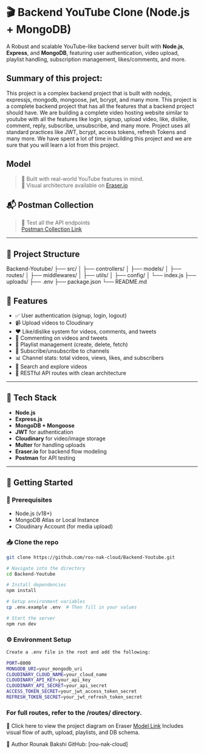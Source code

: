 # 🎬 Backend YouTube Clone (Node.js + MongoDB)

A Robust and scalable YouTube-like backend server built with **Node.js**, **Express**, and **MongoDB**, featuring user authentication, video upload, playlist handling, subscription management,
likes/comments, and more.

## Summary of this project:
This project is a complex backend project that is built with nodejs, expressjs, mongodb, mongoose, jwt, bcrypt, and many more. This project is a complete backend project that has all the features
that a backend project should have. 
We are building a complete video hosting website similar to youtube with all the features like login, signup, upload video, like, dislike, comment, reply, subscribe, unsubscribe, and many more.
Project uses all standard practices like JWT, bcrypt, access tokens, refresh Tokens and many more. We have spent a lot of time in building this project and we are sure that you will learn a lot from this project.

## Model

> 🚀 Built with real-world YouTube features in mind.  
> 🧠 Visual architecture available on [Eraser.io](https://app.eraser.io/workspace/YtPqZ1VogxGy1jzIDkzj)


## 📬 Postman Collection

> 🧪 Test all the API endpoints  
[Postman Collection Link](https://api.postman.com/collections/40021293-8bb8dab5-69ee-4771-a242-e70c3a585a45?access_key=PMAT-01JSGA5CXYV3DTDK8D6V00F3Q5)
---

## 📁 Project Structure

Backend-Youtube/ ├── src/ │ ├── controllers/ │ ├── models/ │ ├── routes/ │ ├── middlewares/ │ ├── utils/ │ ├── config/ │ └── index.js ├── uploads/ ├── .env ├── package.json └── README.md


## 🚀 Features

- ✅ User authentication (signup, login, logout)
- 📹 Upload videos to Cloudinary
- ❤️ Like/dislike system for videos, comments, and tweets
- 💬 Commenting on videos and tweets
- 📁 Playlist management (create, delete, fetch)
- 👥 Subscribe/unsubscribe to channels
- 📊 Channel stats: total videos, views, likes, and subscribers
- 🔎 Search and explore videos
- 📂 RESTful API routes with clean architecture
---


## 🔐 Tech Stack

- **Node.js**
- **Express.js**
- **MongoDB + Mongoose**
- **JWT** for authentication
- **Cloudinary** for video/image storage
- **Multer** for handling uploads
- **Eraser.io** for backend flow modeling
- **Postman** for API testing

---

## 🏁 Getting Started

### 🔧 Prerequisites

- Node.js (v18+)
- MongoDB Atlas or Local Instance
- Cloudinary Account (for media upload)

### 📥 Clone the repo

```bash
git clone https://github.com/rou-nak-cloud/Backend-Youtube.git

# Navigate into the directory
cd Backend-Youtube

# Install dependencies
npm install

# Setup environment variables
cp .env.example .env  # Then fill in your values

# Start the server
npm run dev

```

### ⚙️ Environment Setup
```bash
Create a .env file in the root and add the following:

PORT=8000
MONGODB_URI=your_mongodb_uri
CLOUDINARY_CLOUD_NAME=your_cloud_name
CLOUDINARY_API_KEY=your_api_key
CLOUDINARY_API_SECRET=your_api_secret
ACCESS_TOKEN_SECRET=your_jwt_access_token_secret
REFRESH_TOKEN_SECRET=your_jwt_refresh_token_secret
```


### For full routes, refer to the /routes/ directory.

🔗 Click here to view the project diagram on Eraser
[Model Link](https://app.eraser.io/workspace/YtPqZ1VogxGy1jzIDkzj)
Includes visual flow of auth, upload, playlists, and DB schema.

🙌 Author
Rounak Bakshi
GitHub: [rou-nak-cloud]




